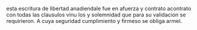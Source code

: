 esta escritura de libertad anadiendale fue
en afuerza y contrato acontrato con todas las clausulos vinu
los y solemnidad que para su validacion se requirieron. A cuya
seguridad cumplimiento y firmeso se obliga armel.